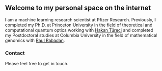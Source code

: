 ## Welcome to my personal space on the internet

I am a machine learning research scientist at Pfizer Research. Previously, I completed my Ph.D. at Princeton University in the field of theoretical
and computational quantum optics working with [Hakan Türeci](https://ece.princeton.edu/people/hakan-tureci) and completed my Postdoctoral studies at Columbia University in the field of mathematical genomics with [Raul Rabadan](https://rabadan.c2b2.columbia.edu/people).

### Contact
Please feel free to get in touch. 
